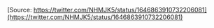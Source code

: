 [Source: https://twitter.com/NHMJK5/status/1646863910732206081](https://twitter.com/NHMJK5/status/1646863910732206081)